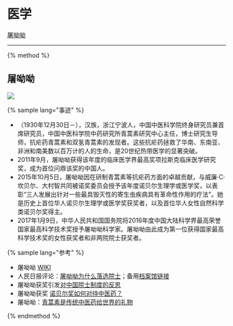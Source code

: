 # 医学

<!--sec data-title="名单" data-id="section0" data-show=false ces-->
[屠呦呦](#屠呦呦)
<!--endsec-->

---


{% method %}
## 屠呦呦
![](https://cdn.jsdelivr.net/gh/witnessgpi/PICXimg@main/categories/image.3ygwod1gst40.png)

{% sample lang="事迹" %}
- （1930年12月30日－），汉族，浙江宁波人，中国中医科学院终身研究员兼首席研究员，中国中医科学院中药研究所青蒿素研究中心主任，博士研究生导师，抗疟药青蒿素和双氢青蒿素的发现者。这些抗疟药拯救了华南、东南亚、非洲和南美数以百万计的人的生命，是20世纪热带医学的显著突破。
-  2011年9月，屠呦呦获得该年度的临床医学界最高奖项拉斯克临床医学研究奖，成为首位问鼎该奖的中国人。
-  2015年10月5日，屠呦呦因在研制青蒿素等抗疟药方面的卓越贡献，与威廉·C·坎贝尔、大村智共同被诺奖委员会授予该年度诺贝尔生理学或医学奖，以表彰“三人发展出针对一些最具毁灭性的寄生虫疾病具有革命性作用的疗法”。她是历史上首位华人诺贝尔生理学或医学奖获奖者，以及首位华人女性自然科学类诺贝尔奖得主。
- 2017年1月9日，中华人民共和国国务院将2016年度中国大陆科学界最高荣誉国家最高科学技术奖授予屠呦呦科学家。屠呦呦由此成为第一位获得国家最高科学技术奖的女性获奖者和非两院院士获奖者。

{% sample lang="参考" %}
- 屠呦呦 [WIKI](https://zh.wikipedia.org/zh-hans/%E5%B1%A0%E5%91%A6%E5%91%A6)
- 人民日报评论：[屠呦呦为什么落选院士](http://scitech.people.com.cn/n/2015/1005/c399290-27664739.html)；备用[档案馆链接](https://web.archive.org/web/20220117125955/http://scitech.people.com.cn/n/2015/1005/c399290-27664739.html)
- 屠呦呦获奖引发[对中国院士制度的反思](https://www.bbc.com/zhongwen/simp/china/2015/10/151005_china_tu_youyou)
- 屠呦呦获奖 [诺贝尔奖如何对待中医药？](https://www.bbc.com/zhongwen/simp/world/2015/10/151005_tu_nobel_prize_chinese_medicine)
- 屠呦呦：[青蒿素是传统中医药给世界的礼物](https://www.bbc.com/zhongwen/simp/china/2015/10/151005_china_nobel_medicine_tu-youyou)

{% endmethod %}
